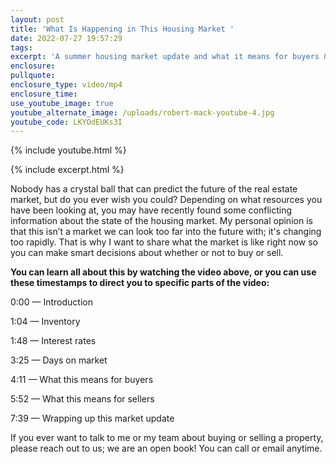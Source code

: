 ```yaml
---
layout: post
title: 'What Is Happening in This Housing Market '
date: 2022-07-27 19:57:29
tags:
excerpt: 'A summer housing market update and what it means for buyers & sellers. '
enclosure:
pullquote:
enclosure_type: video/mp4
enclosure_time:
use_youtube_image: true
youtube_alternate_image: /uploads/robert-mack-youtube-4.jpg
youtube_code: LKYOdEUKs3I
---
```

{% include youtube.html %}

{% include excerpt.html %}

Nobody has a crystal ball that can predict the future of the real estate market, but do you ever wish you could? Depending on what resources you have been looking at, you may have recently found some conflicting information about the state of the housing market. My personal opinion is that this isn’t a market we can look too far into the future with; it's changing too rapidly. That is why I want to share what the market is like right now so you can make smart decisions about whether or not to buy or sell.&nbsp;

**You can learn all about this by watching the video above, or you can use these timestamps to direct you to specific parts of the video:**

0:00 — Introduction&nbsp;

1:04 — Inventory&nbsp;

1:48 — Interest rates&nbsp;

3:25 — Days on market&nbsp;

4:11 — What this means for buyers&nbsp;

5:52 — What this means for sellers&nbsp;

7:39 — Wrapping up this market update&nbsp;

If you ever want to talk to me or my team about buying or selling a property, please reach out to us; we are an open book\! You can call or email anytime.
